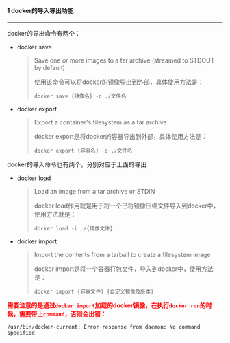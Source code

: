 #### 1 docker的导入导出功能

---

docker的导出命令有两个：

- docker save

  > Save one or more images to a tar archive (streamed to STDOUT by default)
  >
  > 使用该命令可以将docker的镜像导出到外部，具体使用方法是：
  >
  > `docker save {镜像名} -o ./文件名`

- docker export

  > Export a container's filesystem as a tar archive
  >
  > docker export是将docker的容器导出到外部，具体使用方法是：
  >
  > `docker export {容器名} -o ./文件名`

docker的导入命令也有两个，分别对应于上面的导出

- docker load 

  > Load an image from a tar archive or STDIN
  >
  > docker load作用就是用于将一个已将镜像压缩文件导入到docker中，使用方法就是：
  >
  > `docker load -i ./{镜像文件}`

- docker import

  > Import the contents from a tarball to create a filesystem image
  >
  > docker import是将一个容器打包文件，导入到docker中，使用方法是：
  >
  > `docker import {容器文件} {自定义镜像及版本}`



<font color='red'>**需要注意的是通过`docker import`加载的docker镜像，在执行`docker run`的时候，需要带上`command`，否则会出错：**</font>

```shell
/usr/bin/docker-current: Error response from daemon: No command specified
```